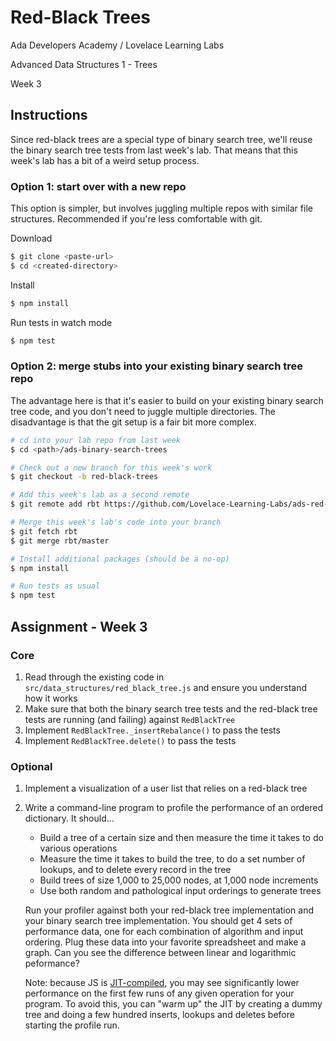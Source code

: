 # Red-Black Trees

Ada Developers Academy / Lovelace Learning Labs

Advanced Data Structures 1 - Trees

Week 3

## Instructions

Since red-black trees are a special type of binary search tree, we'll reuse the binary search tree tests from last week's lab. That means that this week's lab has a bit of a weird setup process.

### Option 1: start over with a new repo

This option is simpler, but involves juggling multiple repos with similar file structures. Recommended if you're less comfortable with git.

Download

```sh
$ git clone <paste-url>
$ cd <created-directory>
```

Install

```sh
$ npm install
```

Run tests in watch mode

```sh
$ npm test
```

### Option 2: merge stubs into your existing binary search tree repo

The advantage here is that it's easier to build on your existing binary search tree code, and you don't need to juggle multiple directories. The disadvantage is that the git setup is a fair bit more complex.

```sh
# cd into your lab repo from last week
$ cd <path>/ads-binary-search-trees

# Check out a new branch for this week's work
$ git checkout -b red-black-trees

# Add this week's lab as a second remote
$ git remote add rbt https://github.com/Lovelace-Learning-Labs/ads-red-black-trees.git

# Merge this week's lab's code into your branch
$ git fetch rbt
$ git merge rbt/master

# Install additional packages (should be a no-op)
$ npm install

# Run tests as usual
$ npm test
```

## Assignment - Week 3

### Core

1. Read through the existing code in `src/data_structures/red_black_tree.js` and ensure you understand how it works
1. Make sure that both the binary search tree tests and the red-black tree tests are running (and failing) against `RedBlackTree`
1. Implement `RedBlackTree._insertRebalance()` to pass the tests
1. Implement `RedBlackTree.delete()` to pass the tests

### Optional

1. Implement a visualization of a user list that relies on a red-black tree
1. Write a command-line program to profile the performance of an ordered dictionary. It should...
    - Build a tree of a certain size and then measure the time it takes to do various operations
    - Measure the time it takes to build the tree, to do a set number of lookups, and to delete every record in the tree
    - Build trees of size 1,000 to 25,000 nodes, at 1,000 node increments
    - Use both random and pathological input orderings to generate trees

    Run your profiler against both your red-black tree implementation and your binary search tree implementation. You should get 4 sets of performance data, one for each combination of algorithm and input ordering. Plug these data into your favorite spreadsheet and make a graph. Can you see the difference between linear and logarithmic peformance?

    Note: because JS is [JIT-compiled](https://hacks.mozilla.org/2017/02/a-crash-course-in-just-in-time-jit-compilers/), you may see significantly lower performance on the first few runs of any given operation for your program. To avoid this, you can "warm up" the JIT by creating a dummy tree and doing a few hundred inserts, lookups and deletes before starting the profile run.